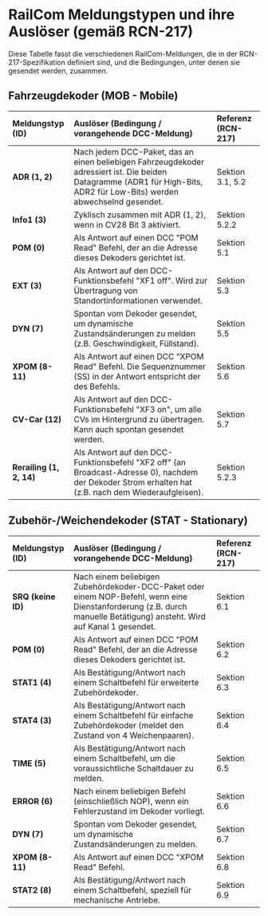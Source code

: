 # RailCom Meldungstypen und ihre Auslöser (gemäß RCN-217)

Diese Tabelle fasst die verschiedenen RailCom-Meldungen, die in der RCN-217-Spezifikation definiert sind, und die Bedingungen, unter denen sie gesendet werden, zusammen.

## Fahrzeugdekoder (MOB - Mobile)

| Meldungstyp (ID) | Auslöser (Bedingung / vorangehende DCC-Meldung) | Referenz (RCN-217) |
| :--- | :--- | :--- |
| **ADR (1, 2)** | Nach jedem DCC-Paket, das an einen beliebigen Fahrzeugdekoder adressiert ist. Die beiden Datagramme (ADR1 für High-Bits, ADR2 für Low-Bits) werden abwechselnd gesendet. | Sektion 3.1, 5.2 |
| **Info1 (3)** | Zyklisch zusammen mit ADR (1, 2), wenn in CV28 Bit 3 aktiviert. | Sektion 5.2.2 |
| **POM (0)** | Als Antwort auf einen DCC "POM Read" Befehl, der an die Adresse dieses Dekoders gerichtet ist. | Sektion 5.1 |
| **EXT (3)** | Als Antwort auf den DCC-Funktionsbefehl "XF1 off". Wird zur Übertragung von Standortinformationen verwendet. | Sektion 5.3 |
| **DYN (7)** | Spontan vom Dekoder gesendet, um dynamische Zustandsänderungen zu melden (z.B. Geschwindigkeit, Füllstand). | Sektion 5.5 |
| **XPOM (8-11)** | Als Antwort auf einen DCC "XPOM Read" Befehl. Die Sequenznummer (SS) in der Antwort entspricht der des Befehls. | Sektion 5.6 |
| **CV-Car (12)** | Als Antwort auf den DCC-Funktionsbefehl "XF3 on", um alle CVs im Hintergrund zu übertragen. Kann auch spontan gesendet werden. | Sektion 5.7 |
| **Rerailing (1, 2, 14)** | Als Antwort auf den DCC-Funktionsbefehl "XF2 off" (an Broadcast-Adresse 0), nachdem der Dekoder Strom erhalten hat (z.B. nach dem Wiederaufgleisen). | Sektion 5.2.3 |

## Zubehör-/Weichendekoder (STAT - Stationary)

| Meldungstyp (ID) | Auslöser (Bedingung / vorangehende DCC-Meldung) | Referenz (RCN-217) |
| :--- | :--- | :--- |
| **SRQ (keine ID)** | Nach einem beliebigen Zubehördekoder-DCC-Paket oder einem NOP-Befehl, wenn eine Dienstanforderung (z.B. durch manuelle Betätigung) ansteht. Wird auf Kanal 1 gesendet. | Sektion 6.1 |
| **POM (0)** | Als Antwort auf einen DCC "POM Read" Befehl, der an die Adresse dieses Dekoders gerichtet ist. | Sektion 6.2 |
| **STAT1 (4)** | Als Bestätigung/Antwort nach einem Schaltbefehl für erweiterte Zubehördekoder. | Sektion 6.3 |
| **STAT4 (3)** | Als Bestätigung/Antwort nach einem Schaltbefehl für einfache Zubehördekoder (meldet den Zustand von 4 Weichenpaaren). | Sektion 6.4 |
| **TIME (5)** | Als Bestätigung/Antwort nach einem Schaltbefehl, um die voraussichtliche Schaltdauer zu melden. | Sektion 6.5 |
| **ERROR (6)** | Nach einem beliebigen Befehl (einschließlich NOP), wenn ein Fehlerzustand im Dekoder vorliegt. | Sektion 6.6 |
| **DYN (7)** | Spontan vom Dekoder gesendet, um dynamische Zustandsänderungen zu melden. | Sektion 6.7 |
| **XPOM (8-11)** | Als Antwort auf einen DCC "XPOM Read" Befehl. | Sektion 6.8 |
| **STAT2 (8)** | Als Bestätigung/Antwort nach einem Schaltbefehl, speziell für mechanische Antriebe. | Sektion 6.9 |

